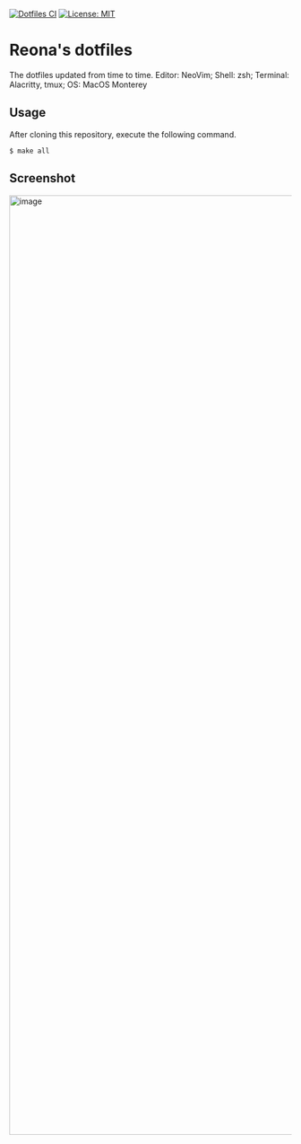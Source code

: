 [![Dotfiles CI](https://github.com/reona5/dotfiles/actions/workflows/main.yml/badge.svg)](https://github.com/reona5/dotfiles/actions/workflows/main.yml)
[![License: MIT](https://img.shields.io/badge/License-MIT-yellow.svg)](https://github.com/reona5/dotfiles/blob/main/LICENSE)

# Reona's dotfiles

The dotfiles updated from time to time.
Editor: NeoVim; Shell: zsh; Terminal: Alacritty, tmux; OS: MacOS Monterey

## Usage

After cloning this repository, execute the following command.

```shell
$ make all
```

## Screenshot
<img width="1674" alt="image" src="https://user-images.githubusercontent.com/46399968/168483186-ce4de2cc-4405-4177-b819-c66352d27bd4.png">
